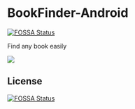 # BookFinder-Android
[![FOSSA Status](https://app.fossa.io/api/projects/git%2Bgithub.com%2Fsuhocki%2FBookFinder-Android.svg?type=shield)](https://app.fossa.io/projects/git%2Bgithub.com%2Fsuhocki%2FBookFinder-Android?ref=badge_shield)

Find any book easily

<a href="http://35.198.178.44/viewType.html?buildTypeId=BookFinderAndroid_Build&guest=1">
<img src="http://35.198.178.44/app/rest/builds/buildType:(id:BookFinderAndroid_Build)/statusIcon"/>
</a>


## License
[![FOSSA Status](https://app.fossa.io/api/projects/git%2Bgithub.com%2Fsuhocki%2FBookFinder-Android.svg?type=large)](https://app.fossa.io/projects/git%2Bgithub.com%2Fsuhocki%2FBookFinder-Android?ref=badge_large)